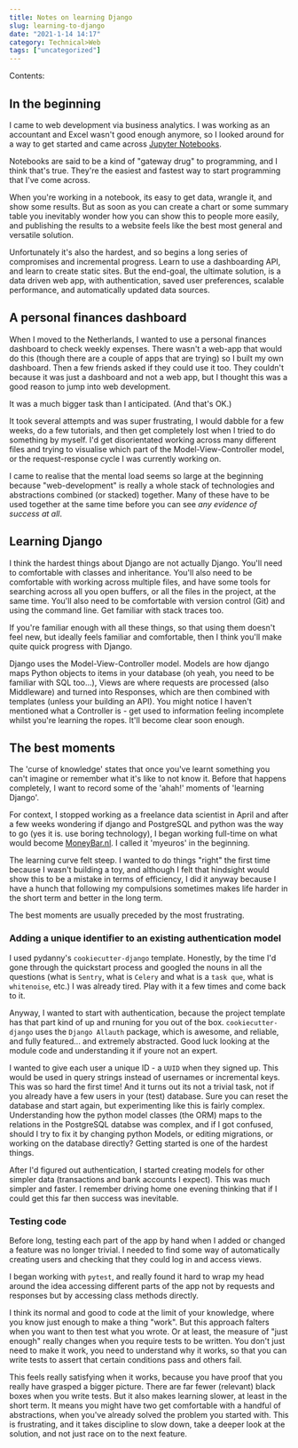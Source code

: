 ```yaml
---
title: Notes on learning Django
slug: learning-to-django
date: "2021-1-14 14:17"
category: Technical>Web
tags: ["uncategorized"]
---
```


Contents:
<TOCInline toc={props.toc} exclude="Overview" toHeading={2} />

## In the beginning

I came to web development via business analytics. I was working as an
accountant and Excel wasn't good enough anymore, so I looked around for a way
to get started and came across [Jupyter
Notebooks]({filename}jupyter-ipython-notebooks-pandas.md).

Notebooks are said to be a kind of "gateway drug" to programming, and I think
that's true. They're the easiest and fastest way to start programming that I've
come across.

When you're working in a notebook, its easy to get data, wrangle it, and show
some results. But as soon as you can create a chart or some summary table you
inevitably wonder how you can show this to people more easily, and publishing
the results to a website feels like the best most general and versatile
solution.

Unfortunately it's also the hardest, and so begins a long series of compromises
and incremental progress. Learn to use a dashboarding API, and learn to create
static sites. But the end-goal, the ultimate solution, is a data driven web
app, with authentication, saved user preferences, scalable performance, and
automatically updated data sources.

## A personal finances dashboard

When I moved to the Netherlands, I wanted to use a personal finances dashboard
to check weekly expenses. There wasn't a web-app that would do this (though
there are a couple of apps that are trying) so I built my own dashboard. Then a
few friends asked if they could use it too. They couldn't because it was just a
dashboard and not a web app, but I thought this was a good reason to jump into
web development.

It was a much bigger task than I anticipated. (And that's OK.)

It took several attempts and was super frustrating, I would dabble for a few
weeks, do a few tutorials, and then get completely lost when I tried to do
something by myself. I'd get disorientated working across many different files
and trying to visualise which part of the Model-View-Controller model, or the
request-response cycle I was currently working on.

I came to realise that the mental load seems so large at the beginning because
"web-development" is really a whole stack of technologies and abstractions
combined (or stacked) together. Many of these have to be used together at the
same time before you can see _any evidence of success at all_.

## Learning Django

I think the hardest things about Django are not actually Django. You'll need to
comfortable with classes and inheritance. You'll also need to be comfortable
with working across multiple files, and have some tools for searching across
all you open buffers, or all the files in the project, at the same time. You'll
also need to be comfortable with version control (Git) and using the command
line. Get familiar with stack traces too.

If you're familiar enough with all these things, so that using them doesn't
feel new, but ideally feels familiar and comfortable, then I think you'll make
quite quick progress with Django.

Django uses the Model-View-Controller model. Models are how django maps Python
objects to items in your database (oh yeah, you need to be familiar with SQL
too...), Views are where requests are processed (also Middleware) and turned
into Responses, which are then combined with templates (unless your building an
API). You might notice I haven't mentioned what a Controller is - get used to
information feeling incomplete whilst you're learning the ropes. It'll become
clear soon enough.

## The best moments

The 'curse of knowledge' states that once you've learnt something you can't
imagine or remember what it's like to not know it. Before that happens
completely, I want to record some of the 'ahah!' moments of 'learning Django'.

For context, I stopped working as a freelance data scientist in April and after
a few weeks wondering if django and PostgreSQL and python was the way to go
(yes it is. use boring technology), I began working full-time on what would
become [MoneyBar.nl](https://moneybar.nl). I called it 'myeuros' in the
beginning.

The learning curve felt steep. I wanted to do things "right" the first
time because I wasn't building a toy, and although I felt that hindsight would
show this to be a mistake in terms of efficiency, I did it anyway because I
have a hunch that following my compulsions sometimes makes life harder in the
short term and better in the long term.

The best moments are usually preceded by the most frustrating.

### Adding a unique identifier to an existing authentication model

I used pydanny's `cookiecutter-django` template. Honestly, by the time I'd gone
through the quickstart process and googled the nouns in all the questions (what
is `Sentry`, what is `Celery` and what is a `task que`, what is `whitenoise`,
etc.) I was already tired. Play with it a few times and come back to it.

Anyway, I wanted to start with authentication, because the project template has
that part kind of up and rnuning for you out of the box. `cookiecutter-django`
uses the `Django Allauth` package, which is awesome, and reliable, and fully
featured... and extremely abstracted. Good luck looking at the module code and
understanding it if youre not an expert.

I wanted to give each user a unique ID - a `UUID` when they signed up. This
would be used in query strings instead of usernames or incremental keys. This
was so hard the first time! And it turns out its not a trivial task, not if you
already have a few users in your (test) database. Sure you can reset the
database and start again, but experimenting like this is fairly complex.
Understanding how the python model classes (the ORM) maps to the relations in
the PostgreSQL databse was complex, and if I got confused, should I try to fix
it by changing python Models, or editing migrations, or working on the database
directly? Getting started is one of the hardest things.

After I'd figured out authentication, I started creating models for other
simpler data (transactions and bank accounts I expect). This was much simpler
and faster. I remember driving home one evening thinking that if I could get
this far then success was inevitable.

### Testing code

Before long, testing each part of the app by hand when I added or changed a
feature was no longer trivial. I needed to find some way of automatically
creating users and checking that they could log in and access views.

I began working with `pytest`, and really found it hard to wrap my head around
the idea accessing different parts of the app not by requests and responses but
by accessing class methods directly.

I think its normal and good to code at the limit of your knowledge, where you
know just enough to make a thing "work". But this approach falters when you
want to then test what you wrote. Or at least, the measure of "just enough"
really changes when you require tests to be written. You don't just need to
make it work, you need to understand why it works, so that you can write tests
to assert that certain conditions pass and others fail.

This feels really satisfying when it works, because you have proof that you
really have grasped a bigger picture. There are far fewer (relevant) black
boxes when you write tests. But it also makes learning slower, at least in the
short term. It means you might have two get comfortable with a handful of
abstractions, when you've already solved the problem you started with. This is
frustrating, and it takes discipline to slow down, take a deeper look at the
solution, and not just race on to the next feature.
